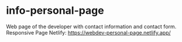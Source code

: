 # info-personal-page
Web page of the developer with contact information and contact form. Responsive Page
Netlify: https://webdev-personal-page.netlify.app/
